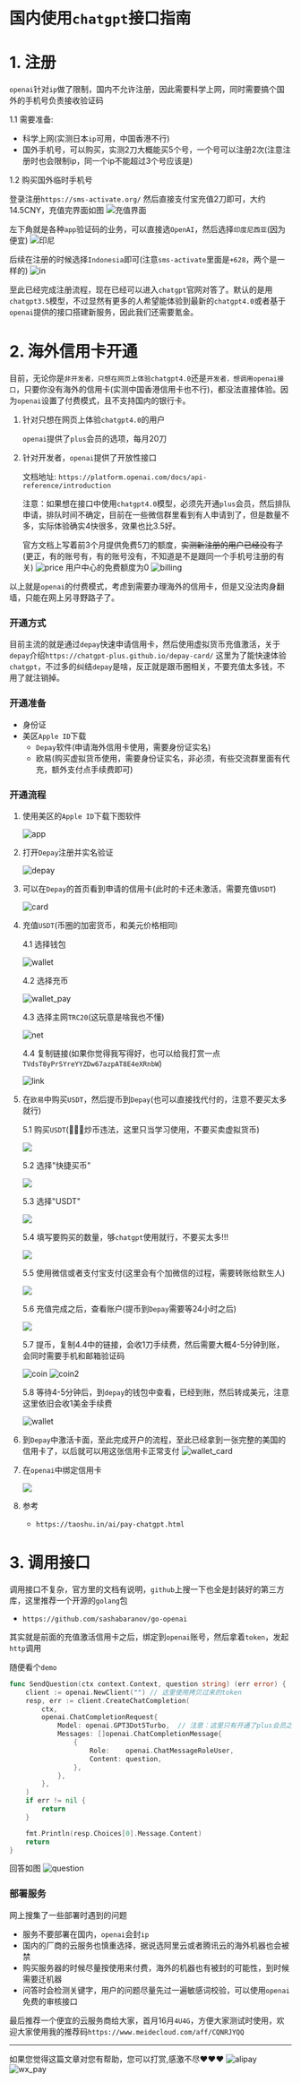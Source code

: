 # 国内使用`chatgpt`接口指南

# 1. 注册
`openai`针对`ip`做了限制，国内不允许注册，因此需要科学上网，同时需要搞个国外的手机号负责接收验证码

1.1 需要准备:
* 科学上网(实测日本`ip`可用，中国香港不行)
* 国外手机号，可以购买，实测2刀大概能买5个号，一个号可以注册2次(注意注册时也会限制ip，同一个ip不能超过3个号应该是)

1.2 购买国外临时手机号

登录注册`https://sms-activate.org/`
然后直接支付宝充值2刀即可，大约14.5CNY，充值完界面如图
![充值界面](./img/sms.png)

左下角就是各种`app`验证码的业务，可以直接选`OpenAI`，然后选择`印度尼西亚`(因为便宜)
![印尼](./img/sms_2.png)

后续在注册的时候选择`Indonesia`即可(注意`sms-activate`里面是`+628`，两个是一样的)
![in](./img/openai_auth.png)

至此已经完成注册流程，现在已经可以进入`chatgpt`官网对答了。默认的是用`chatgpt3.5`模型，不过显然有更多的人希望能体验到最新的`chatgpt4.0`或者基于`openai`提供的接口搭建新服务，因此我们还需要氪金。

# 2. 海外信用卡开通
目前，无论你是`非开发者，只想在网页上体验chatgpt4.0`还是`开发者，想调用openai接口`，只要你没有海外的信用卡(实测中国香港信用卡也不行)，都没法直接体验。因为`openai`设置了付费模式，且不支持国内的银行卡。

1. 针对只想在网页上体验`chatgpt4.0`的用户
   
    `openai`提供了`plus`会员的选项，每月20刀

2. 针对开发者，`openai`提供了开放性接口
   
    文档地址: `https://platform.openai.com/docs/api-reference/introduction`
    
    注意：如果想在接口中使用`chatgpt4.0`模型，必须先开通`plus`会员，然后排队申请，排队时间不确定，目前在一些微信群里看到有人申请到了，但是数量不多，实际体验确实4快很多，效果也比3.5好。
   
    官方文档上写着前3个月提供免费5刀的额度，~~实测新注册的用户已经没有了~~(更正，有的账号有，有的账号没有，不知道是不是跟同一个手机号注册的有关)
    ![price](./img/openai_price.png)
    用户中心的免费额度为0
    ![billing](./img/billing.png)

以上就是`openai`的付费模式，考虑到需要办理海外的信用卡，但是又没法肉身翻墙，只能在网上另寻野路子了。  

### 开通方式
目前主流的就是通过`depay`快速申请信用卡，然后使用虚拟货币充值激活，关于`depay`介绍`https://chatgpt-plus.github.io/depay-card/`
这里为了能快速体验`chatgpt`，不过多的纠结`depay`是啥，反正就是跟币圈相关，不要充值太多钱，不用了就注销掉。

### 开通准备
* 身份证
* 美区`Apple ID`下载
    * `Depay`软件(申请海外信用卡使用，需要身份证实名)
    * 欧易(购买虚拟货币使用，需要身份证实名，非必须，有些交流群里面有代充，额外支付点手续费即可)
    
### 开通流程
1. 使用美区的`Apple ID`下载下图软件
   
   ![app](./img/app.jpeg)
2. 打开`Depay`注册并实名验证
   
    ![depay](./img/depay_user.png)
3. 可以在`Depay`的首页看到申请的信用卡(此时的卡还未激活，需要充值`USDT`)
   
    ![card](./img/depay_card.png)
4. 充值`USDT`(币圈的加密货币，和美元价格相同)
   
    4.1 选择钱包
    
    ![wallet](./img/usdt.png)
   
    4.2 选择充币
    
    ![wallet_pay](./img/usdt2.png)
   
    4.3 选择主网`TRC20`(这玩意是啥我也不懂)
    
    ![net](./img/usdt3.png)
   
    4.4 复制链接(如果你觉得我写得好，也可以给我打赏一点`TVdsT8yPrSYreYYZDw67azpAT8E4eXRnbW`)
    
    ![link](./img/usdt4.png)
   
5. 在`欧易`中购买`USDT`，然后提币到`Depay`(也可以直接找代付的，注意不要买太多就行)
   
    5.1 购买`USDT`(📢📢📢炒币违法，这里只当学习使用，不要买卖虚拟货币)
   
    ![](./img/okx1.png)
   
    5.2 选择"快捷买币"
   
    ![](./img/okx2.png)
   
    5.3 选择"USDT"
   
    ![](./img/okx3.png)
   
    5.4 填写要购买的数量，够`chatgpt`使用就行，不要买太多!!!
   
    ![](./img/okx4.png)
   
    5.5 使用微信或者支付宝支付(这里会有个加微信的过程，需要转账给默生人)
   
    ![](./img/okx5.png)
   
    5.6 充值完成之后，查看账户(提币到`Depay`需要等24小时之后)
   
    ![](./img/okx6.png)
   
    5.7 提币，复制4.4中的链接，会收1刀手续费，然后需要大概4-5分钟到账，会同时需要手机和邮箱验证码
   
    ![coin](./img/coin_tx.png)
    ![coin2](./img/coin_tx0.png)
   
    5.8 等待4-5分钟后，到`depay`的钱包中查看，已经到账，然后转成美元，注意这里依旧会收1美金手续费

    ![wallet](./img/wallet_coin.png)
   
6. 到`Depay`中激活卡面，至此完成开户的流程，至此已经拿到一张完整的美国的信用卡了，以后就可以用这张信用卡正常支付
   ![wallet_card](./img/card_info.png)
   
7. 在`openai`中绑定信用卡
   
   ![](./img/openai_pay_card.png)
 
8. 参考
   * `https://taoshu.in/ai/pay-chatgpt.html`
   
# 3. 调用接口
调用接口不复杂，官方里的文档有说明，`github`上搜一下也全是封装好的第三方库，这里推荐一个开源的`golang`包
* `https://github.com/sashabaranov/go-openai`

其实就是前面的充值激活信用卡之后，绑定到`openai`账号，然后拿着`token`，发起`http`调用


随便看个`demo`
```go
func SendQuestion(ctx context.Context, question string) (err error) {
	client := openai.NewClient("") // 这里使用拷贝过来的token
	resp, err := client.CreateChatCompletion(
		ctx,
		openai.ChatCompletionRequest{
			Model: openai.GPT3Dot5Turbo,  // 注意：这里只有开通了plus会员之后，申请过了才能使用4.0模型
			Messages: []openai.ChatCompletionMessage{
				{
					Role:    openai.ChatMessageRoleUser,
					Content: question,
				},
			},
		},
	)
	if err != nil {
		return
	}

	fmt.Println(resp.Choices[0].Message.Content)
	return
}
```

回答如图
![question](./img/question.png)

### 部署服务
网上搜集了一些部署时遇到的问题
* 服务不要部署在国内，`openai`会封`ip`
* 国内的厂商的云服务也慎重选择，据说选阿里云或者腾讯云的海外机器也会被禁
* 购买服务器的时候尽量按使用来付费，海外的机器也有被封的可能性，到时候需要迁机器
* 问答时会检测关键字，用户的问题尽量先过一遍敏感词校验，可以使用`openai`免费的审核接口

最后推荐一个便宜的云服务商给大家，首月16月`4U4G`，方便大家测试时使用，欢迎大家使用我的推荐码`https://www.meidecloud.com/aff/CQNRJYQQ`


***
如果您觉得这篇文章对您有帮助，您可以打赏,感激不尽❤️❤️❤️
![alipay](./img/pay_ali.png)
![wx_pay](./img/pay_wx.png)


